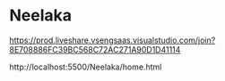 # Neelaka

https://prod.liveshare.vsengsaas.visualstudio.com/join?8E708886FC39BC568C72AC271A90D1D41114

http://localhost:5500/Neelaka/home.html
